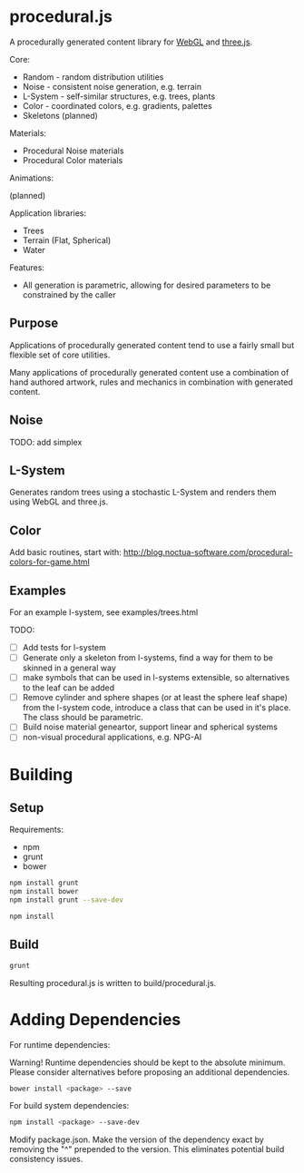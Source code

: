 procedural.js
=============

A procedurally generated content library for [WebGL](http://en.wikipedia.org/wiki/WebGL)
and [three.js](http://threejs.org/).

Core:

* Random - random distribution utilities
* Noise - consistent noise generation,  e.g. terrain
* L-System - self-similar structures, e.g. trees, plants
* Color - coordinated colors, e.g. gradients, palettes
* Skeletons (planned)

Materials:

* Procedural Noise materials
* Procedural Color materials

Animations:

(planned)

Application libraries:

* Trees
* Terrain (Flat, Spherical)
* Water

Features:
* All generation is parametric, allowing for desired parameters to be constrained
  by the caller

Purpose
-------

Applications of procedurally generated content tend to use a fairly small but
flexible set of core utilities.

Many applications of procedurally generated content use a combination of
hand authored artwork, rules and mechanics in combination with generated content.

Noise
-------

TODO: add simplex

L-System
--------

Generates random trees using a stochastic L-System and renders them using
WebGL and three.js.

Color
-----

Add basic routines, start with: http://blog.noctua-software.com/procedural-colors-for-game.html

Examples
--------

For an example l-system, see examples/trees.html


TODO:

* [ ] Add tests for l-system
* [ ] Generate only a skeleton from l-systems, find a way for them to be skinned in a general way
* [ ] make symbols that can be used in l-systems extensible, so alternatives to the leaf can be added
* [ ] Remove cylinder and sphere shapes (or at least the sphere leaf shape)
      from the l-system code,  introduce a class that can be used in it's place.
      The class should be parametric.
* [ ] Build noise material geneartor, support linear and spherical systems
* [ ] non-visual procedural applications, e.g. NPG-AI

Building
========

Setup
-----

Requirements:

* npm
* grunt
* bower

```sh
npm install grunt
npm install bower
npm install grunt --save-dev
```

```sh
npm install
```

Build
-----

```sh
grunt
```

Resulting procedural.js is written to build/procedural.js.

Adding Dependencies
===================

For runtime dependencies:

Warning!  Runtime dependencies should be kept to the absolute minimum.  Please
consider alternatives before proposing an additional dependencies.

```sh
bower install <package> --save
```

For build system dependencies:
```sh
npm install <package> --save-dev
```

Modify package.json.  Make the version of the dependency exact by removing the
"^" prepended to the version.  This eliminates potential build consistency
issues.
